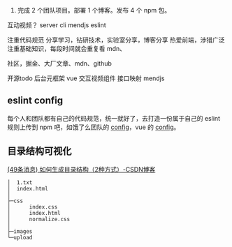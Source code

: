 1. 完成 2 个团队项目。部署 1 个博客。发布 4 个 npm 包。

互动视频？
server cli
mendjs
eslint



注重代码规范 
分享学习，钻研技术，实验室分享，博客分享
热爱前端，涉猎广泛
注重基础知识，每段时间就会重复看 mdn、

社区，掘金、大厂文章、mdn、github

开源todo
后台元框架
vue 交互视频组件
接口映射 mendjs
## eslint config
每个人和团队都有自己的代码规范，统一就好了，去打造一份属于自己的 eslint 规则上传到 npm 吧，如饿了么团队的 [config]( https://link.juejin.cn/?target=https%3A%2F%2Fwww.npmjs.com%2Fpackage%2Feslint-config-elemefe " https://www.npmjs.com/package/eslint-config-elemefe" )，vue 的 [config]( https://link.juejin.cn/?target=https%3A%2F%2Fgithub.com%2Fvuejs%2Feslint-config-vue " https://github.com/vuejs/eslint-config-vue" )。
## 目录结构可视化
[(49条消息) 如何生成目录结构（2种方式）-CSDN博客](https://blog.csdn.net/Litt_White/article/details/124218451)
```
│  1.txt
│  index.html
│  
├─css
│      index.css
│      index.html
│      normalize.css
│      
├─images
└─upload
```